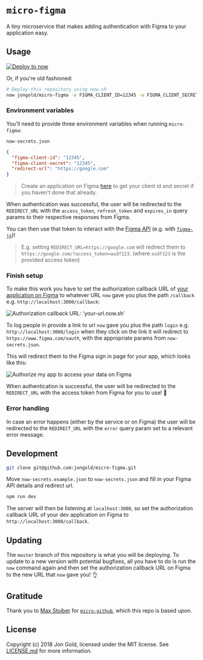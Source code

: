 # `micro-figma`

A tiny microservice that makes adding authentication with Figma to your application easy.

## Usage

[![Deploy to now](https://deploy.now.sh/static/button.svg)](https://deploy.now.sh/?repo=https://github.com/jongold/micro-figma&env=FIGMA_CLIENT_ID&env=FIGMA_CLIENT_SECRET&env=REDIRECT_URL)

Or, if you're old fashioned:

```sh
# Deploy this repository using now.sh
now jongold/micro-figma -e FIGMA_CLIENT_ID=12345 -e FIGMA_CLIENT_SECRET=12345 -e REDIRECT_URL=https://google.com
```

### Environment variables

You'll need to provide three environment variables when running `micro-figma`:

`now-secrets.json`
```json
{
  "figma-client-id": "12345",
  "figma-client-secret": "12345",
  "redirect-url": "https://google.com"
}
```

> Create an application on Figma [here](https://www.figma.com/developers/apps) to get your client id and secret if you haven't done that already.

When authentication was successful, the user will be redirected to the `REDIRECT_URL` with the `access_token`, `refresh_token` and `expires_in` query params to their respective responses from Figma.

You can then use that token to interact with the [Figma API](https://wild.figma.com/developers/docs) (e.g. with [`figma-js`](https://github.com/jongold/figma-js))!

> E.g. setting `REDIRECT_URL=https://google.com` will redirect them to `https://google.com/?access_token=asdf123`. (where `asdf123` is the provided access token)

### Finish setup

To make this work you have to set the authorization callback URL of [your application on Figma](https://github.com/settings/developers) to whatever URL `now` gave you plus the path `/callback` e.g. `http://localhost:3000/callback`:

![Authorization callback URL: 'your-url.now.sh'](https://cloud.githubusercontent.com/assets/168870/24585953/9543e03a-178e-11e7-8f10-07be5c10682c.png)

To log people in provide a link to url `now` gave you plus the path `login` e.g. `http://localhost:3000/login` when they click on the link it will redirect to `https://www.figma.com/oauth`, with the appropriate params from `now-secrets.json`.

This will redirect them to the Figma sign in page for your app, which looks like this:

![Authorize my app to access your data on Figma](https://cloud.githubusercontent.com/assets/7525670/22627265/fc50c680-ebbf-11e6-9126-dcdef37d3c3d.png)

When authentication is successful, the user will be redirected to the `REDIRECT_URL` with the access token from Figma for you to use! 🎉

### Error handling

In case an error happens (either by the service or on Figma) the user will be redirected to the `REDIRECT_URL` with the `error` query param set to a relevant error message.

## Development

```sh
git clone git@github.com:jongold/micro-figma.git
```

Move `now-secrets.example.json` to `now-secrets.json` and fill in your Figma API details and redirect url.

```sh
npm run dev
```

The server will then be listening at `localhost:3000`, so set the authorization callback URL of your dev application on Figma to `http://localhost:3000/callback`.

## Updating

The `master` branch of this repository is what you will be deploying. To update to a new version with potential bugfixes, all you have to do is run the `now` command again and then set the authorization callback URL on Figma to the new URL that `now` gave you! 👌

## Gratitude

Thank you to [Max Stoiber](https://github.com/mxstbr) for [`micro-github`](https://github.com/mxstbr/micro-github), which this repo is based upon.

## License

Copyright (c) 2018 Jon Gold, licensed under the MIT license. See [LICENSE.md](LICENSE.md) for more information.
